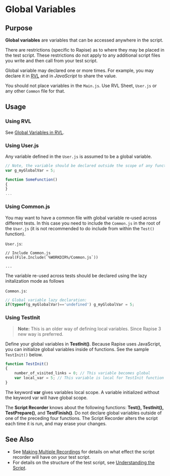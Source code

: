 # Global Variables

## Purpose

**Global variables** are variables that can be accessed anywhere in the script. 

There are restrictions (specific to Rapise) as to where they may be placed in the test script. These restrictions do not apply to any additional script files you write and then call from your test script.

Global variable may declared one or more times. For example, you may declare it in [RVL](../RVL/Variables.md#global-variables) and in *JavaScript* to share the value.

You should not place variables in the `Main.js`. Use RVL Sheet, `User.js` or any other `Common` file for that.

## Usage

### Using RVL

See [Global Variables in RVL](../RVL/Variables.md#global-variables).

### Using User.js

Any variable defined in the `User.js` is assumed to be a global variable.

```javascript
// Note, the variable should be declared outside the scope of any function to be global
var g_myGlobalVar = 5;

function SomeFunction()
{
}
...

```

### Using Common.js

You may want to have a common file with global variable re-used across different tests. In this case you need to include the `Common.js` in the root of the `User.js` (it is not recommended to do include from within the `Test()` function).

`User.js`:
```
// Include Common.js
eval(File.Include(`%WORKDIR%/Common.js`))

...
```

The variable re-used across tests should be declared using the lazy initalization mode as follows

`Common.js`:
```javascript
// Global variable lazy declaration:
if(typeof(g_myGlobalVar)=='undefined') g_myGlobalVar = 5;

```

### Using TestInit
> **Note:** This is an older way of defining local variables. Since Rapise 3 new way is preferred.

Define your global variables in **TestInit()**. Because Rapise uses JavaScript, you can initialize global variables inside of functions. See the sample `TestInit()` below.

```javascript
function TestInit()
{
    number_of_visited_links = 0; // This variable becomes global
    var local_var = 5; // This variable is local for TestInit function
}
```

The keyword **var** gives variables local scope. A variable initialized without the keyword var will have global scope.

The **Script Recorder** knows about the following functions: **Test(), TestInit(), TestPrepare()**, and **TestFinish()**. Do not declare global variables outside of one of the preceding four functions. The Script Recorder alters the script each time it is run, and may erase your changes.

## See Also

- See [Making Multiple Recordings](multiple_recordings.md) for details on what effect the script recorder will have on your test script.
- For details on the structure of the test script, see [Understanding the Script](understanding_the_script.md).
